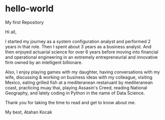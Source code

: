# hello-world
My first Repository

Hi all,

I started my journey as a system configuration analyst and performed 2 years in that role. Then I spent about 3 years as a business analyst. And then enjoyed actuarial science for over 6 years before moving into financial and operational engineering in an extremely entrepreneurial and innovative firm owned by an intelligent billionare.

Also, I enjoy playing games with my daughter, having conversations with my wife, discussing & working on business ideas with my colleague, visiting Mexico, eating grilled fish at a mediteranean restaruant by mediteranean coast, practicing muay thai, playing Assasin's Creed, reading National Geography, and lately coding in Python in the name of Data Science.

Thank you for taking the time to read and get to know about me.

My best,
Atahan Kocak
